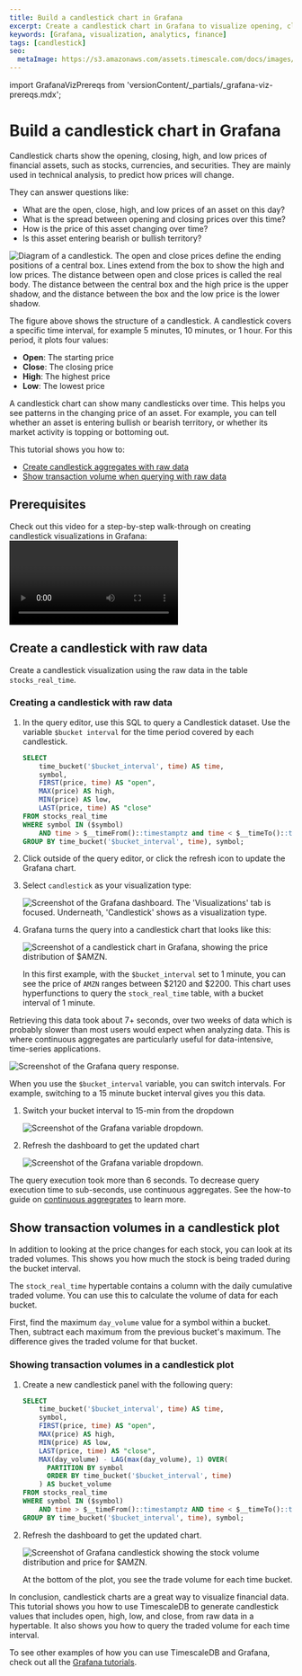 ```yaml
---
title: Build a candlestick chart in Grafana
excerpt: Create a candlestick chart in Grafana to visualize opening, closing, high, and low prices of financial assets
keywords: [Grafana, visualization, analytics, finance]
tags: [candlestick]
seo:
  metaImage: https://s3.amazonaws.com/assets.timescale.com/docs/images/meta-images/meta-image-grafana-candlestick.png
---
```


import GrafanaVizPrereqs from 'versionContent/_partials/_grafana-viz-prereqs.mdx';

# Build a candlestick chart in Grafana

Candlestick charts show the opening, closing, high, and low prices
of financial assets, such as stocks, currencies, and securities.
They are mainly used in technical analysis, to predict how prices will change.

They can answer questions like:

*   What are the open, close, high, and low prices of an asset on this day?
*   What is the spread between opening and closing prices over this time?
*   How is the price of this asset changing over time?
*   Is this asset entering bearish or bullish territory?

<img class="main-content__illustration" src="https://assets.timescale.com/docs/images/tutorials/visualizations/candlestick/candlestick_fig.png" alt="Diagram of a candlestick. The open and close prices define the ending positions of a central box. Lines extend from the box to show the high and low prices. The distance between open and close prices is called the real body. The distance between the central box and the high price is the upper shadow, and the distance between the box and the low price is the lower shadow."/>

The figure above shows the structure of a candlestick. A candlestick covers a
specific time interval, for example 5 minutes, 10 minutes, or 1 hour. For this
period, it plots four values:

*   **Open**: The starting price
*   **Close**: The closing price
*   **High**: The highest price
*   **Low**: The lowest price

A candlestick chart can show many candlesticks over time. This helps you see
patterns in the changing price of an asset. For example, you can tell whether an
asset is entering bullish or bearish territory, or whether its market activity is
topping or bottoming out.

This tutorial shows you how to:

*   [Create candlestick aggregates with raw data](#create-a-candlestick-with-raw-data)
*   [Show transaction volume when querying with raw data](#show-transaction-volumes-in-a-candlestick-plot)

## Prerequisites

<GrafanaVizPrereqs />

Check out this video for a step-by-step walk-through on creating
candlestick visualizations in Grafana:
<Video url="https://www.youtube-nocookie.com/embed/08CydeL9lIk"/>

## Create a candlestick with raw data

Create a candlestick visualization using the raw data in the table `stocks_real_time`.

<Procedure>

### Creating a candlestick with raw data

  1.  In the query editor, use this SQL to query a Candlestick dataset. Use the variable `$bucket interval`
      for the time period covered by each candlestick.

      ```sql
      SELECT
          time_bucket('$bucket_interval', time) AS time,
          symbol,
          FIRST(price, time) AS "open",
          MAX(price) AS high,
          MIN(price) AS low,
          LAST(price, time) AS "close"
      FROM stocks_real_time
      WHERE symbol IN ($symbol)
          AND time > $__timeFrom()::timestamptz and time < $__timeTo()::timestamptz
      GROUP BY time_bucket('$bucket_interval', time), symbol;
      ```

  1.  Click outside of the query editor, or click the refresh icon to
      update the Grafana chart.

  1.  Select `candlestick` as your visualization type:

       <img class="main-content__illustration" src="https://s3.amazonaws.com/assets.timescale.com/docs/images/tutorials/visualizations/candlestick/candlestick_visualization.png" alt="Screenshot of the Grafana dashboard. The 'Visualizations' tab is focused. Underneath, 'Candlestick' shows as a visualization type."/>

  1.  Grafana turns the query into a candlestick chart that
      looks like this:

       <img class="main-content__illustration" src="https://assets.timescale.com/docs/images/tutorials/visualizations/candlestick/1_min.png" alt="Screenshot of a candlestick chart in Grafana, showing the price distribution of $AMZN."/>

       In this first example, with the `$bucket_interval` set to 1 minute, you
       can see the price of `AMZN` ranges between $2120 and $2200. This chart uses
       hyperfunctions to query the `stock_real_time` table, with a bucket
       interval of 1 minute.

</Procedure>

Retrieving this data took about 7+ seconds, over two weeks of data which is
probably slower than most users would expect when analyzing data. This is where
continuous aggregates are particularly useful for data-intensive, time-series
applications.

<img class="main-content__illustration" src="https://s3.amazonaws.com/assets.timescale.com/docs/images/tutorials/visualizations/candlestick/raw_data_exec_time.png" alt="Screenshot of the Grafana query response."/>

<Procedure>

  When you use the `$bucket_interval` variable, you can switch intervals. For
  example, switching to a 15 minute bucket interval gives you this data.

  1.  Switch your bucket interval to 15-min from the dropdown

      <img class="main-content__illustration" src="https://s3.amazonaws.com/assets.timescale.com/docs/images/tutorials/visualizations/candlestick/timebucket_dropdown.png" alt="Screenshot of the Grafana variable dropdown."/>

  1.  Refresh the dashboard to get the updated chart

      <img class="main-content__illustration" src="https://assets.timescale.com/docs/images/tutorials/visualizations/candlestick/15_min.png" alt="Screenshot of the Grafana variable dropdown."/>

The query execution took more than 6 seconds. To decrease query execution time to sub-seconds, use continuous aggregates. See the how-to guide on [continuous aggregrates][continuous-aggregrate] to learn more.

</Procedure>

## Show transaction volumes in a candlestick plot

In addition to looking at the price changes for each stock, you can look at its traded volumes.
This shows you how much the stock is being traded during the bucket interval.

The `stock_real_time` hypertable contains a column with the daily cumulative traded volume. You can use this to calculate the volume of data for each bucket.

First, find the maximum `day_volume` value for a symbol within a bucket.
Then, subtract each maximum from the previous bucket's maximum. The
difference gives the traded volume for that bucket.

<Procedure>

### Showing transaction volumes in a candlestick plot

1.  Create a new candlestick panel with the following query:

    ```sql
    SELECT
        time_bucket('$bucket_interval', time) AS time,
        symbol,
        FIRST(price, time) AS "open",
        MAX(price) AS high,
        MIN(price) AS low,
        LAST(price, time) AS "close",
        MAX(day_volume) - LAG(max(day_volume), 1) OVER(
          PARTITION BY symbol
          ORDER BY time_bucket('$bucket_interval', time)
        ) AS bucket_volume
    FROM stocks_real_time
    WHERE symbol IN ($symbol)
        AND time > $__timeFrom()::timestamptz AND time < $__timeTo()::timestamptz
    GROUP BY time_bucket('$bucket_interval', time), symbol;
    ```

1.  Refresh the dashboard to get the updated chart.

     <img class="main-content__illustration" src="https://s3.amazonaws.com/assets.timescale.com/docs/images/tutorials/visualizations/candlestick/volume_Distribution.png" alt="Screenshot of Grafana candlestick showing the stock volume distribution and price for $AMZN."/>

    At the bottom of the plot, you see the trade volume for each time bucket.

</Procedure>

In conclusion, candlestick charts are a great way to visualize financial data.
This tutorial shows you how to use TimescaleDB to generate candlestick values
that includes open, high, low, and close, from raw data in a hypertable. It also
shows you how to query the traded volume for each time interval.

To see other examples of how you can use TimescaleDB and Grafana, check out
all the [Grafana tutorials][grafana-tutorials].

[continuous-aggregrate]: /timescaledb/:currentVersion:/tutorials/financial-tick-data/
[grafana-tutorials]: /timescaledb/:currentVersion:/tutorials/grafana/
